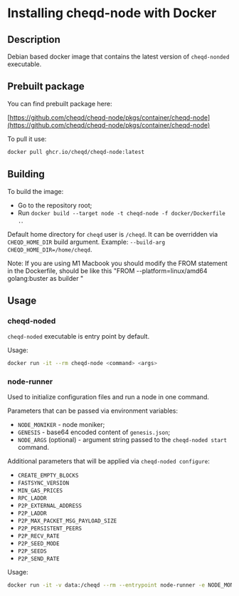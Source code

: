 # Installing cheqd-node with Docker

## Description

Debian based docker image that contains the latest version of `cheqd-nonded` executable.

## Prebuilt package

You can find prebuilt package here:

[https://github.com/cheqd/cheqd-node/pkgs/container/cheqd-node](https://github.com/cheqd/cheqd-node/pkgs/container/cheqd-node)

To pull it use:

```bash
docker pull ghcr.io/cheqd/cheqd-node:latest
```

## Building

To build the image:

* Go to the repository root;
* Run `docker build --target node -t cheqd-node -f docker/Dockerfile .`.

Default home directory for `cheqd` user is `/cheqd`. It can be overridden via `CHEQD_HOME_DIR` build argument. Example: `--build-arg CHEQD_HOME_DIR=/home/cheqd`.

Note: If you are using M1 Macbook you should modify the FROM statement in the Dockerfile, should be like this "FROM --platform=linux/amd64 golang:buster as builder "

## Usage

### cheqd-noded

`cheqd-noded` executable is entry point by default.

Usage:

```bash
docker run -it --rm cheqd-node <command> <args>
```

### node-runner

Used to initialize configuration files and run a node in one command.

Parameters that can be passed via environment variables:

* `NODE_MONIKER` - node moniker;
* `GENESIS` - base64 encoded content of `genesis.json`;
* `NODE_ARGS` \(optional\) - argument string passed to the `cheqd-noded start` command.

Additional parameters that will be applied via `cheqd-noded configure`:

* `CREATE_EMPTY_BLOCKS`
* `FASTSYNC_VERSION`
* `MIN_GAS_PRICES`
* `RPC_LADDR`
* `P2P_EXTERNAL_ADDRESS`
* `P2P_LADDR`
* `P2P_MAX_PACKET_MSG_PAYLOAD_SIZE`
* `P2P_PERSISTENT_PEERS`
* `P2P_RECV_RATE`
* `P2P_SEED_MODE`
* `P2P_SEEDS`
* `P2P_SEND_RATE`

Usage:

```bash
docker run -it -v data:/cheqd --rm --entrypoint node-runner -e NODE_MONIKER=<moniker> -e GENESIS="<content>" cheqd-node
```
